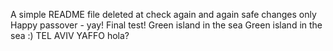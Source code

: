 A simple README file
deleted at
check again
and again
safe changes only
Happy passover - yay!
Final test!
Green island in the sea
Green island in the sea :)
TEL AVIV YAFFO hola?
